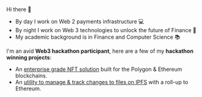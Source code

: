 Hi there 👋
- By day I work on Web 2 payments infrastructure 💻 
- By night I work on Web 3 technologies to unlock the future of Finance 🔮
- My academic background is in Finance and Computer Science 📚

I'm an avid **Web3 hackathon participant**, here are a few of my **hackathon winning projects**:
- An [enterprise grade NFT solution](https://showcase.ethglobal.com/roadtoweb3/nft-bridge) built for the Polygon & Ethereum blockchains.
- An [utility to manage & track changes to files on IPFS](https://showcase.ethglobal.com/scaling/hydrofile) with a roll-up to Ethereum.